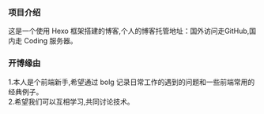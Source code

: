 ### 项目介绍 ###
这是一个使用 Hexo 框架搭建的博客,个人的博客托管地址：国外访问走GitHub,国内走 Coding 服务器。
### 开博缘由 ###
1.本人是个前端新手,希望通过 bolg 记录日常工作的遇到的问题和一些前端常用的经典例子。<br>
2.希望我们可以互相学习,共同讨论技术。